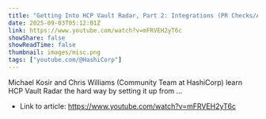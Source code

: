 ```yaml
---
title: "Getting Into HCP Vault Radar, Part 2: Integrations (PR Checks/Alerting/Ticketing)"
date: 2025-09-03T05:12:01Z
link: https://www.youtube.com/watch?v=mFRVEH2yT6c
showShare: false
showReadTime: false
thumbnail: images/misc.png
tags: ["youtube.com/@HashiCorp"]
---
```

Michael Kosir and Chris Williams (Community Team at HashiCorp) learn HCP Vault Radar the hard way by setting it up from ...

- Link to article: https://www.youtube.com/watch?v=mFRVEH2yT6c
